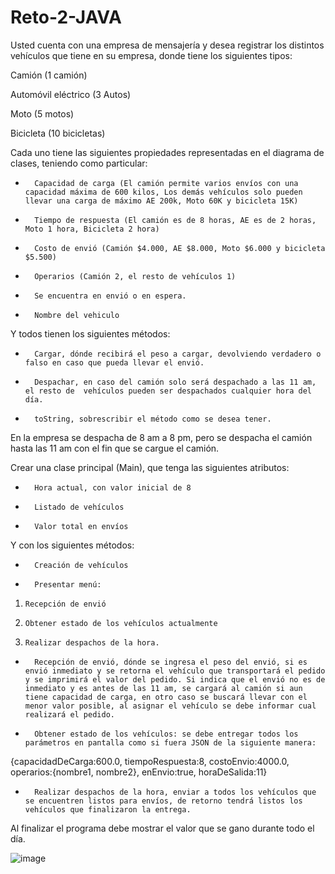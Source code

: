 # Reto-2-JAVA
Usted cuenta con una empresa de mensajería y desea registrar los distintos vehículos que tiene en su empresa, donde tiene los siguientes tipos:

 

Camión (1 camión)

Automóvil eléctrico (3 Autos)

Moto (5 motos)

Bicicleta (10 bicicletas)

 

Cada uno tiene las siguientes propiedades representadas en el diagrama de clases, teniendo como particular:

-       Capacidad de carga (El camión permite varios envíos con una capacidad máxima de 600 kilos, Los demás vehículos solo pueden llevar una carga de máximo AE 200k, Moto 60K y bicicleta 15K)

-       Tiempo de respuesta (El camión es de 8 horas, AE es de 2 horas, Moto 1 hora, Bicicleta 2 hora)

-       Costo de envió (Camión $4.000, AE $8.000, Moto $6.000 y bicicleta $5.500)

-       Operarios (Camión 2, el resto de vehículos 1)

-       Se encuentra en envió o en espera.

-       Nombre del vehiculo

 

Y todos tienen los siguientes métodos:

-       Cargar, dónde recibirá el peso a cargar, devolviendo verdadero o falso en caso que pueda llevar el envió.

-       Despachar, en caso del camión solo será despachado a las 11 am, el resto de  vehículos pueden ser despachados cualquier hora del día.

-       toString, sobrescribir el método como se desea tener.

 

En la empresa se despacha de 8 am a 8 pm, pero se despacha el camión hasta las 11 am con el fin que se cargue el camión.

 

Crear una clase principal (Main), que tenga las siguientes atributos:

 

-       Hora actual, con valor inicial de 8

-       Listado de vehículos

-       Valor total en envíos

 

Y con los siguientes métodos:

-       Creación de vehículos

-       Presentar menú:

1.     Recepción de envió

2.     Obtener estado de los vehículos actualmente

3.     Realizar despachos de la hora.

-       Recepción de envió, dónde se ingresa el peso del envió, si es envió inmediato y se retorna el vehículo que transportará el pedido y se imprimirá el valor del pedido. Si indica que el envió no es de inmediato y es antes de las 11 am, se cargará al camión si aun tiene capacidad de carga, en otro caso se buscará llevar con el menor valor posible, al asignar el vehículo se debe informar cual realizará el pedido.

-       Obtener estado de los vehículos: se debe entregar todos los parámetros en pantalla como si fuera JSON de la siguiente manera: 

{capacidadDeCarga:600.0, tiempoRespuesta:8, costoEnvio:4000.0, operarios:{nombre1, nombre2}, enEnvio:true, horaDeSalida:11}

-       Realizar despachos de la hora, enviar a todos los vehículos que se encuentren listos para envíos, de retorno tendrá listos los vehículos que finalizaron la entrega.

Al finalizar el programa debe mostrar el valor que se gano durante todo el día.

![image](https://user-images.githubusercontent.com/73371710/133013033-41c30d84-ba48-46f4-ad94-a771d8483b31.png)

